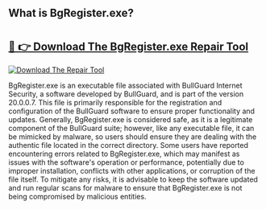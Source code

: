 ## What is BgRegister.exe? 

# <h2><a href="https://exedetect.com/download.php?BgRegister.exe">🔗 👉 Download The BgRegister.exe Repair Tool</a></h2>

[![Download The Repair Tool](https://exedetect.com/download-button.jpg)](https://exedetect.com/download.php?BgRegister.exe)

BgRegister.exe is an executable file associated with BullGuard Internet Security, a software developed by BullGuard, and is part of the version 20.0.0.7. This file is primarily responsible for the registration and configuration of the BullGuard software to ensure proper functionality and updates. Generally, BgRegister.exe is considered safe, as it is a legitimate component of the BullGuard suite; however, like any executable file, it can be mimicked by malware, so users should ensure they are dealing with the authentic file located in the correct directory. Some users have reported encountering errors related to BgRegister.exe, which may manifest as issues with the software's operation or performance, potentially due to improper installation, conflicts with other applications, or corruption of the file itself. To mitigate any risks, it is advisable to keep the software updated and run regular scans for malware to ensure that BgRegister.exe is not being compromised by malicious entities.